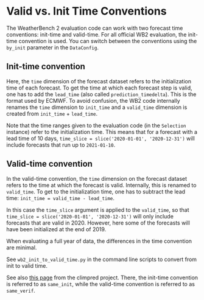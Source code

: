 # Valid vs. Init Time Conventions

The WeatherBench 2 evaluation code can work with two forecast time conventions: init-time and valid-time. For all official WB2 evaluation, the init-time convention is used. You can switch between the conventions using the `by_init` parameter in the `DataConfig`.

## Init-time convention
Here, the `time` dimension of the forecast dataset refers to the initialization time of each forecast. To get the time at which each forecast step is valid, one has to add the `lead_time` (also called `prediction_timedelta`). This is the format used by ECMWF. To avoid confusion, the WB2 code internally renames the `time` dimension to `init_time` and a `valid_time` dimension is created from `init_time` + `lead_time`. 

Note that the time ranges given to the evaluation code (in the `Selection` instance) refer to the initialization time. This means that for a forecast with a lead time of 10 days, `time_slice = slice('2020-01-01', '2020-12-31')` will include forecasts that run up to `2021-01-10`. 


## Valid-time convention
In the valid-time convention, the `time` dimension on the forecast dataset refers to the time at which the forecast is valid. Internally, this is renamed to `valid_time`. To get to the initialization time, one has to subtract the lead time: `init_time = valid_time - lead_time`. 

In this case the `time_slice` argument is applied to the `valid_time`, so that `time_slice = slice('2020-01-01', '2020-12-31')` will only include forecasts that are valid in 2020. However, here some of the forecasts will have been initialized at the end of 2019.

When evaluating a full year of data, the differences in the time convention are minimal.

See `wb2_init_to_valid_time.py` in the command line scripts to convert from init to valid time.

See also [this page](https://climpred.readthedocs.io/en/stable/alignment.html) from the climpred project. There, the init-time convention is referred to as `same_init`, while the valid-time convention is referred to as `same_verif`.

